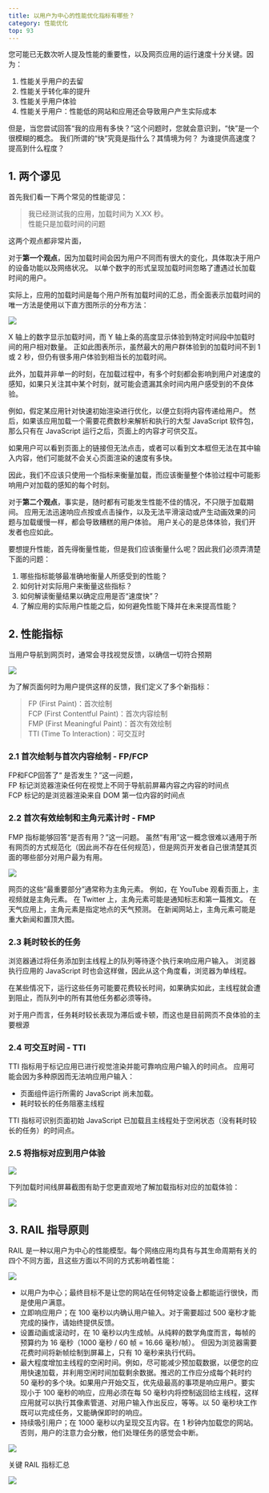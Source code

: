 ```yaml
---
title: 以用户为中心的性能优化指标有哪些？
category: 性能优化
top: 93
---
```


您可能已无数次听人提及性能的重要性，以及网页应用的运行速度十分关键。因为：

1. 性能关乎用户的去留
2. 性能关乎转化率的提升
3. 性能关乎用户体验
4. 性能关乎用户：性能低的网站和应用还会导致用户产生实际成本

但是，当您尝试回答“我的应用有多快？”这个问题时，您就会意识到，“快”是一个很模糊的概念。 我们所谓的“快”究竟是指什么？其情境为何？ 为谁提供高速度？提高到什么程度？

## 1. 两个谬见

首先我们看一下两个常见的性能谬见：

> 我已经测试我的应用，加载时间为 X.XX 秒。  
> 性能只是加载时间的问题

这两个观点都非常片面，

对于**第一个观点**，因为加载时间会因为用户不同而有很大的变化，具体取决于用户的设备功能以及网络状况。 以单个数字的形式呈现加载时间忽略了遭遇过长加载时间的用户。

实际上，应用的加载时间是每个用户所有加载时间的汇总，而全面表示加载时间的唯一方法是使用以下直方图所示的分布方法：

![](../../assets/55059453-fa448380-50a9-11e9-8bd3-ce4114082a02.png)

X 轴上的数字显示加载时间，而 Y 轴上条的高度显示体验到特定时间段中加载时间的用户相对数量。 正如此图表所示，虽然最大的用户群体验到的加载时间不到 1 或 2 秒，但仍有很多用户体验到相当长的加载时间。

此外，加载并非单一的时刻，在加载过程中，有多个时刻都会影响到用户对速度的感知，如果只关注其中某个时刻，就可能会遗漏其余时间内用户感受到的不良体验。

例如，假定某应用针对快速初始渲染进行优化，以便立刻将内容传递给用户。 然后，如果该应用加载一个需要花费数秒来解析和执行的大型 JavaScript 软件包，那么只有在 JavaScript 运行之后，页面上的内容才可供交互。

如果用户可以看到页面上的链接但无法点击，或者可以看到文本框但无法在其中输入内容，他们可能就不会关心页面渲染的速度有多快。

因此，我们不应该只使用一个指标来衡量加载，而应该衡量整个体验过程中可能影响用户对加载的感知的每个时刻。

对于**第二个观点**，事实是，随时都有可能发生性能不佳的情况，不只限于加载期间。 应用无法迅速响应点按或点击操作，以及无法平滑滚动或产生动画效果的问题与加载缓慢一样，都会导致糟糕的用户体验。 用户关心的是总体体验，我们开发者也应如此。

要想提升性能，首先得衡量性能，但是我们应该衡量什么呢？因此我们必须弄清楚下面的问题：

1. 哪些指标能够最准确地衡量人所感受到的性能？
2. 如何针对实际用户来衡量这些指标？
3. 如何解读衡量结果以确定应用是否“速度快”？
4. 了解应用的实际用户性能之后，如何避免性能下降并在未来提高性能？

## 2. 性能指标

当用户导航到网页时，通常会寻找视觉反馈，以确信一切符合预期

![](../../assets/55059504-10524400-50aa-11e9-9029-f2a9e179c005.png)

为了解页面何时为用户提供这样的反馈，我们定义了多个新指标：

> FP \(First Paint\)：首次绘制  
> FCP \(First Contentful Paint\)：首次内容绘制  
> FMP \(First Meaningful Paint\)：首次有效绘制  
> TTI \(Time To Interaction\)：可交互时

### 2.1 首次绘制与首次内容绘制 - FP/FCP

FP和FCP回答了“ 是否发生？”这一问题，  
FP 标记浏览器渲染任何在视觉上不同于导航前屏幕内容之内容的时间点  
FCP 标记的是浏览器渲染来自 DOM 第一位内容的时间点

### 2.2 首次有效绘制和主角元素计时 - FMP

FMP 指标能够回答“是否有用？”这一问题。 虽然“有用”这一概念很难以通用于所有网页的方式规范化（因此尚不存在任何规范），但是网页开发者自己很清楚其页面的哪些部分对用户最为有用。

![](../../assets/55059515-1b0cd900-50aa-11e9-9de6-33f4588e79c6.png)

网页的这些“最重要部分”通常称为主角元素。 例如，在 YouTube 观看页面上，主视频就是主角元素。 在 Twitter 上，主角元素可能是通知标志和第一篇推文。 在天气应用上，主角元素是指定地点的天气预测。 在新闻网站上，主角元素可能是重大新闻和置顶大图。

### 2.3 耗时较长的任务

浏览器通过将任务添加到主线程上的队列等待逐个执行来响应用户输入。 浏览器执行应用的 JavaScript 时也会这样做，因此从这个角度看，浏览器为单线程。

在某些情况下，运行这些任务可能要花费较长时间，如果确实如此，主线程就会遭到阻止，而队列中的所有其他任务都必须等待。

对于用户而言，任务耗时较长表现为滞后或卡顿，而这也是目前网页不良体验的主要根源

### 2.4 可交互时间 - TTI

TTI 指标用于标记应用已进行视觉渲染并能可靠响应用户输入的时间点。 应用可能会因为多种原因而无法响应用户输入：

* 页面组件运行所需的 JavaScript 尚未加载。
* 耗时较长的任务阻塞主线程

TTI 指标可识别页面初始 JavaScript 已加载且主线程处于空闲状态（没有耗时较长的任务）的时间点。

### 2.5 将指标对应到用户体验

![](../../assets/55059545-28c25e80-50aa-11e9-82e9-e9b1a740923b%20%281%29.png)

下列加载时间线屏幕截图有助于您更直观地了解加载指标对应的加载体验：

![](../../assets/55059552-2e1fa900-50aa-11e9-8fbd-b425554d772f.png)

## 3. RAIL 指导原则

RAIL 是一种以用户为中心的性能模型。每个网络应用均具有与其生命周期有关的四个不同方面，且这些方面以不同的方式影响着性能：

![](../../assets/55059657-78088f00-50aa-11e9-95a0-7d07f5978bae.png)

* 以用户为中心；最终目标不是让您的网站在任何特定设备上都能运行很快，而是使用户满意。
* 立即响应用户；在 100 毫秒以内确认用户输入。对于需要超过 500 毫秒才能完成的操作，请始终提供反馈。
* 设置动画或滚动时，在 10 毫秒以内生成帧。从纯粹的数学角度而言，每帧的预算约为 16 毫秒（1000 毫秒 / 60 帧 = 16.66 毫秒/帧）。 但因为浏览器需要花费时间将新帧绘制到屏幕上，只有 10 毫秒来执行代码。
* 最大程度增加主线程的空闲时间。例如，尽可能减少预加载数据，以便您的应用快速加载，并利用空闲时间加载剩余数据。推迟的工作应分成每个耗时约 50 毫秒的多个块。如果用户开始交互，优先级最高的事项是响应用户。要实现小于 100 毫秒的响应，应用必须在每 50 毫秒内将控制返回给主线程，这样应用就可以执行其像素管道、对用户输入作出反应，等等。以 50 毫秒块工作既可以完成任务，又能确保即时的响应。
* 持续吸引用户；在 1000 毫秒以内呈现交互内容。在 1 秒钟内加载您的网站。否则，用户的注意力会分散，他们处理任务的感觉会中断。

![](../../assets/55059667-7e970680-50aa-11e9-8e10-632da04577b6.png)

关键 RAIL 指标汇总

![](../../assets/55059677-848ce780-50aa-11e9-9bbc-5291cc5516a8.png)

